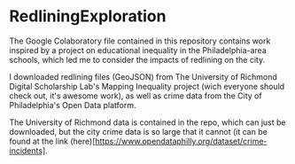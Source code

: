 # RedliningExploration

The Google Colaboratory file contained in this repository contains work inspired by a project on educational inequality in the Philadelphia-area schools, which led me to consider the impacts of redlining on the city.

I downloaded redlining files (GeoJSON) from The University of Richmond Digital Scholarship Lab's Mapping Inequality project (wich everyone should check out, it's awesome work), as well as crime data from the City of Philadelphia's Open Data platform. 

The University of Richmond data is contained in the repo, which can just be downloaded, but the city crime data is so large that it cannot (it can be found at the link (here)[https://www.opendataphilly.org/dataset/crime-incidents].

